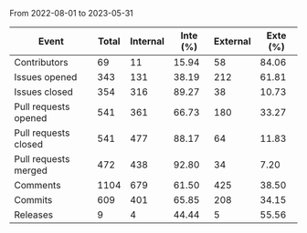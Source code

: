 From 2022-08-01 to 2023-05-31

| Event                | Total    | Internal | Inte (%) | External | Exte (%) |
| -------------------- | -------- | -------- | -------- | -------- | -------- |
| Contributors         |       69 |       11 |    15.94 |       58 |    84.06 |
| Issues opened        |      343 |      131 |    38.19 |      212 |    61.81 |
| Issues closed        |      354 |      316 |    89.27 |       38 |    10.73 |
| Pull requests opened |      541 |      361 |    66.73 |      180 |    33.27 |
| Pull requests closed |      541 |      477 |    88.17 |       64 |    11.83 |
| Pull requests merged |      472 |      438 |    92.80 |       34 |     7.20 |
| Comments             |     1104 |      679 |    61.50 |      425 |    38.50 |
| Commits              |      609 |      401 |    65.85 |      208 |    34.15 |
| Releases             |        9 |        4 |    44.44 |        5 |    55.56 |

